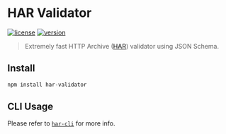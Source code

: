 # HAR Validator

[![license][license-img]][license-url]
[![version][npm-img]][npm-url]

[license-url]: LICENSE
[license-img]: https://badgen.net/github/license/thecarnie/node-har-validator

[npm-url]: https://www.npmjs.com/package/har-validator
[npm-img]: https://badgen.net/npm/v/har-validator


> Extremely fast HTTP Archive ([HAR](https://github.com/ahmadnassri/har-spec/blob/master/versions/1.2.md)) validator using JSON Schema.

## Install

```bash
npm install har-validator
```

## CLI Usage

Please refer to [`har-cli`](https://github.com/ahmadnassri/har-cli) for more info.
